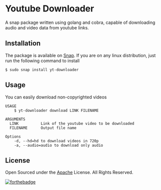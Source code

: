 # Youtube Downloader

A snap package written using golang and cobra, capable of downloading audio and video data from youtube links.

## Installation

The package is available on [Snap](https://snapcraft.io/yt-downloader). If you are on any linux distribution, just run the following command to install

```
$ sudo snap install yt-downloader
```

## Usage

You can easily download non-copyrighted videos 

```
USAGE
    $ yt-downloader download LINK FILENAME

ARGUMENTS
  LINK          Link of the youtube video to be downloaded
  FILENAME      Output file name

Options
    -d, --hd=hd to download videos in 720p
    -a, --audio=audio to download only audio 
```

## License

Open Sourced under the [Apache](LICENSE) License. All Rights Reserved.

[![forthebadge](https://forthebadge.com/images/badges/made-with-go.svg)](https://forthebadge.com)

